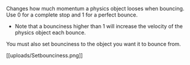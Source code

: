 Changes how much momentum a physics object looses when bouncing. Use 0 for a complete stop and 1 for a perfect bounce.

* Note that a bounciness higher than 1 will increase the velocity of the physics object each bounce.

You must also set bounciness to the object you want it to bounce from.

[[uploads/Setbounciness.png]]